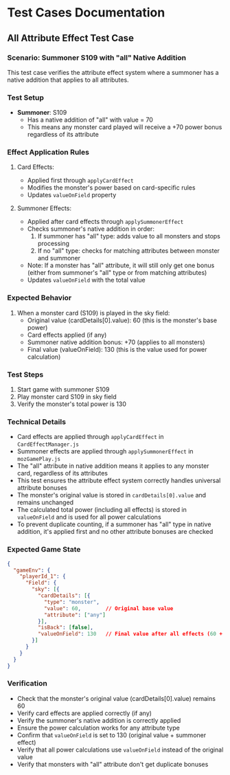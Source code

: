 # Test Cases Documentation

## All Attribute Effect Test Case

### Scenario: Summoner S109 with "all" Native Addition

This test case verifies the attribute effect system where a summoner has a native addition that applies to all attributes.

### Test Setup
- **Summoner**: S109
  - Has a native addition of "all" with value = 70
  - This means any monster card played will receive a +70 power bonus regardless of its attribute

### Effect Application Rules
1. Card Effects:
   - Applied first through `applyCardEffect`
   - Modifies the monster's power based on card-specific rules
   - Updates `valueOnField` property

2. Summoner Effects:
   - Applied after card effects through `applySummonerEffect`
   - Checks summoner's native addition in order:
     1. If summoner has "all" type: adds value to all monsters and stops processing
     2. If no "all" type: checks for matching attributes between monster and summoner
   - Note: If a monster has "all" attribute, it will still only get one bonus (either from summoner's "all" type or from matching attributes)
   - Updates `valueOnField` with the total value

### Expected Behavior
1. When a monster card (S109) is played in the sky field:
   - Original value (cardDetails[0].value): 60 (this is the monster's base power)
   - Card effects applied (if any)
   - Summoner native addition bonus: +70 (applies to all monsters)
   - Final value (valueOnField): 130 (this is the value used for power calculation)

### Test Steps
1. Start game with summoner S109
2. Play monster card S109 in sky field
3. Verify the monster's total power is 130

### Technical Details
- Card effects are applied through `applyCardEffect` in `CardEffectManager.js`
- Summoner effects are applied through `applySummonerEffect` in `mozGamePlay.js`
- The "all" attribute in native addition means it applies to any monster card, regardless of its attributes
- This test ensures the attribute effect system correctly handles universal attribute bonuses
- The monster's original value is stored in `cardDetails[0].value` and remains unchanged
- The calculated total power (including all effects) is stored in `valueOnField` and is used for all power calculations
- To prevent duplicate counting, if a summoner has "all" type in native addition, it's applied first and no other attribute bonuses are checked

### Expected Game State
```json
{
  "gameEnv": {
    "playerId_1": {
      "Field": {
        "sky": [{
          "cardDetails": [{
            "type": "monster",
            "value": 60,        // Original base value
            "attribute": ["any"]
          }],
          "isBack": [false],
          "valueOnField": 130   // Final value after all effects (60 + 70)
        }]
      }
    }
  }
}
```

### Verification
- Check that the monster's original value (cardDetails[0].value) remains 60
- Verify card effects are applied correctly (if any)
- Verify the summoner's native addition is correctly applied
- Ensure the power calculation works for any attribute type
- Confirm that `valueOnField` is set to 130 (original value + summoner effect)
- Verify that all power calculations use `valueOnField` instead of the original value
- Verify that monsters with "all" attribute don't get duplicate bonuses 